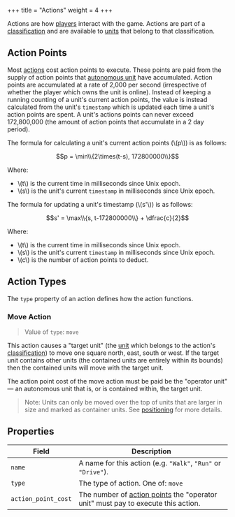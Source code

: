 +++
title = "Actions"
weight = 4
+++

Actions are how [players](@/players.md) interact with the game. Actions are part
of a [classification](@/classifications.md) and are available to
[units](@/units.md) that belong to that classification.

## Action Points

Most [actions](@/actions.md) cost action points to execute. These points are
paid from the supply of action points that
[autonomous unit](@/units.md#autonomous-units) have accumulated. Action points
are accumulated at a rate of 2,000 per second (irrespective of whether the
player which owns the unit is online). Instead of keeping a running counting of
a unit's current action points, the value is instead calculated from the unit's
`timestamp` which is updated each time a unit's action points are spent. A
unit's actions points can never exceed 172,800,000 (the amount of action points
that accumulate in a 2 day period).

The formula for calculating a unit's current action points (\\(p\\)) is as
follows:

$$p = \min\\{2\times(t-s), 172800000\\}$$

Where:

- \\(t\\) is the current time in milliseconds since Unix epoch.
- \\(s\\) is the unit's current `timestamp` in milliseconds since Unix epoch.

The formula for updating a unit's timestamp (\\(s'\\)) is as follows:

$$s' = \max\\{s, t-172800000\\} + \dfrac{c}{2}$$

Where:

- \\(t\\) is the current time in milliseconds since Unix epoch.
- \\(s\\) is the unit's current `timestamp` in milliseconds since Unix epoch.
- \\(c\\) is the number of action points to deduct.

## Action Types

The `type` property of an action defines how the action functions.

### Move Action

> Value of `type`: `move`

This action causes a "target unit" (the [unit](@/units.md) which belongs to the
action's [classification](@/classifications.md)) to move one square north, east,
south or west. If the target unit contains other units (the contained units are
entirely within its bounds) then the contained units will move with the target
unit.

The action point cost of the move action must be paid be the "operator unit" —
an autonomous unit that is, or is contained within, the target unit.

> Note: Units can only be moved over the top of units that are larger in size
> and marked as container units. See [positioning](@/units.md#positioning) for
> more details.

## Properties

| Field               | Description                                                                                                    |
| ------------------- | -------------------------------------------------------------------------------------------------------------- |
| `name`              | A name for this action (e.g. `"Walk"`, `"Run"` or `"Drive"`).                                                  |
| `type`              | The type of action. One of: `move`                                                                             |
| `action_point_cost` | The number of [action points](@/actions.md#action-points) the "operator unit" must pay to execute this action. |
